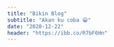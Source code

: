 ```yaml
---
title: "Bikin Blog"
subtitle: "Akan ku coba 😁"
date: "2020-12-22"
header: "https://ibb.co/R7bF6Hn"
---
```

